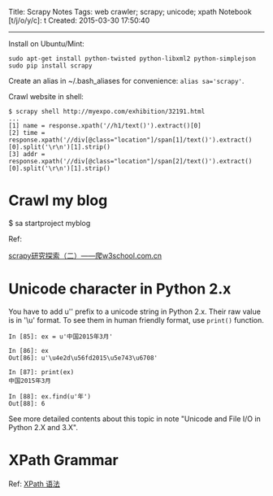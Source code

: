 Title: Scrapy Notes
Tags: web crawler; scrapy; unicode; xpath
Notebook [t/j/o/y/c]: t
Created: 2015-03-30 17:50:40

------

Install on Ubuntu/Mint: 

    sudo apt-get install python-twisted python-libxml2 python-simplejson
    sudo pip install scrapy

Create an alias in ~/.bash_aliases for convenience: `alias sa='scrapy'`.

Crawl website in shell:

    $ scrapy shell http://myexpo.com/exhibition/32191.html
    ...
    [1] name = response.xpath('//h1/text()').extract()[0]
    [2] time = response.xpath('//div[@class="location"]/span[1]/text()').extract()[0].split('\r\n')[1].strip()
    [3] addr = response.xpath('//div[@class="location"]/span[2]/text()').extract()[0].split('\r\n')[1].strip()

# Crawl my blog

$ sa startproject myblog

Ref:

[scrapy研究探索（二）——爬w3school.com.cn](http://blog.csdn.net/u012150179/article/details/32911511)

# Unicode character in Python 2.x

You have to add u'' prefix to a unicode string in Python 2.x.
Their raw value is in '\u' format.
To see them in human friendly format, use `print()` function.

    In [85]: ex = u'中国2015年3月'

    In [86]: ex
    Out[86]: u'\u4e2d\u56fd2015\u5e743\u6708'

    In [87]: print(ex)
    中国2015年3月

    In [88]: ex.find(u'年')
    Out[88]: 6

See more detailed contents about this topic in note "Unicode and File I/O in Python 2.X and 3.X".

# XPath Grammar

Ref: [XPath 语法](http://www.w3school.com.cn/xpath/xpath_syntax.asp)
